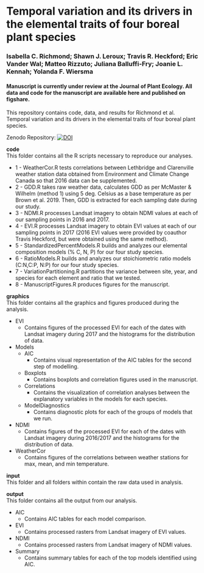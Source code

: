 # Temporal variation and its drivers in the elemental traits of four boreal plant species 

### Isabella C. Richmond; Shawn J. Leroux; Travis R. Heckford; Eric Vander Wal; Matteo Rizzuto; Juliana Balluffi-Fry; Joanie L. Kennah; Yolanda F. Wiersma  

#### Manuscript is currently under review at the Journal of Plant Ecology. All data and code for the manuscript are available here and published on figshare.

This repository contains code, data, and results for Richmond et al. Temporal variation and its drivers in the elemental traits of four boreal plant species. 

Zenodo Repository: [![DOI](https://zenodo.org/badge/DOI/10.5281/zenodo.4090893.svg)](https://doi.org/10.5281/zenodo.4090893)


**code**  
This folder contains all the R scripts necessary to reproduce our analyses.  

* 1 - WeatherCor.R tests correlations between Lethbridge and Clarenville weather station data obtained from Environment and Climate Change Canada so that 2016 data can be supplemented.
* 2 - GDD.R takes raw weather data, calculates GDD as per McMaster & Wilhelm (method 1) using 5 deg. Celsius as a base temperature as per Brown et al. 2019. Then, GDD is extracted for each sampling date during our study.
* 3 - NDMI.R processes Landsat imagery to obtain NDMI values at each of our sampling points in 2016 and 2017.
* 4 - EVI.R processes Landsat imagery to obtain EVI values at each of our sampling points in 2017 (2016 EVI values were provided by coauthor Travis Heckford, but were obtained using the same method).
* 5 - StandardizedPercentModels.R builds and analyzes our elemental composition models (% C, N, P) for our four study species. 
* 6 - RatioModels.R builds and analyzes our stoichiometric ratio models (C:N,C:P, N:P) for our four study species.
* 7 - VariationPartitioning.R  partitions the variance between site, year, and species for each element and ratio that we tested.
* 8 - ManuscriptFigures.R produces figures for the manuscript.

**graphics**  
This folder contains all the graphics and figures produced during the analysis.  

* EVI
  + Contains figures of the processed EVI for each of the dates with Landsat imagery during 2017 and the histograms for the distribution of data.
* Models
  + AIC
    - Contains visual representation of the AIC tables for the second step of modelling.
  + Boxplots
    - Contains boxplots and correlation figures used in the manuscript.
  + Correlations
    - Contains the visualization of correlation analyses between the explanatory variables in the models for each species.
  + ModelDiagnostics
    - Contains diagnostic plots for each of the groups of models that we run.
* NDMI
  + Contains figures of the processed EVI for each of the dates with Landsat imagery during 2016/2017 and the histograms for the distribution of data.
* WeatherCor
  + Contains figures of the correlations between weather stations for max, mean, and min temperature.
 
**input**  
This folder and all folders within contain the raw data used in analysis.

**output**  
This folder contains all the output from our analysis.  

* AIC 
  + Contains AIC tables for each model comparison.
* EVI 
  + Contains processed rasters from Landsat imagery of EVI values.
* NDMI 
  + Contains processed rasters from Landsat imagery of NDMI values.
* Summary 
  + Contains summary tables for each of the top models identified using AIC.

